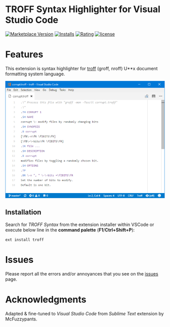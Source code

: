 # TROFF Syntax Highlighter for Visual Studio Code

[![Marketplace Version](https://vsmarketplacebadge.apphb.com/version/ban.troff.svg?style=flat-square)](https://marketplace.visualstudio.com/items?itemName=ban.troff) [![Installs](https://vsmarketplacebadge.apphb.com/installs-short/ban.troff.svg?style=flat-square)](https://marketplace.visualstudio.com/items?itemName=ban.troff) [![Rating](https://vsmarketplacebadge.apphb.com/rating/ban.troff.svg?style=flat-square)](https://marketplace.visualstudio.com/items?itemName=ban.troff) [![license](https://img.shields.io/badge/license-MIT-orange.svg?style=flat-square)](https://github.com/bartosz-antosik/vscode-spellright/blob/master/LICENSE.md)

# Features

This extension is syntax highlighter for [troff](https://en.wikipedia.org/wiki/Troff) (groff, nroff) U**x document formatting system language.

![screenshot](media/screenshot.png)

## Installation

Search for *TROFF Syntax* from the extension installer within VSCode or execute below line in the **command palette** (**F1**/**Ctrl+Shift+P**):
```
ext install troff
```

# Issues

Please report all the errors and/or annoyances that you see on the [issues](https://github.com/bartosz-antosik/vscode-troff/issues) page.

# Acknowledgments

Adapted & fine-tuned to *Visual Studio Code* from *Sublime Text* extension by McFuzzypants.
